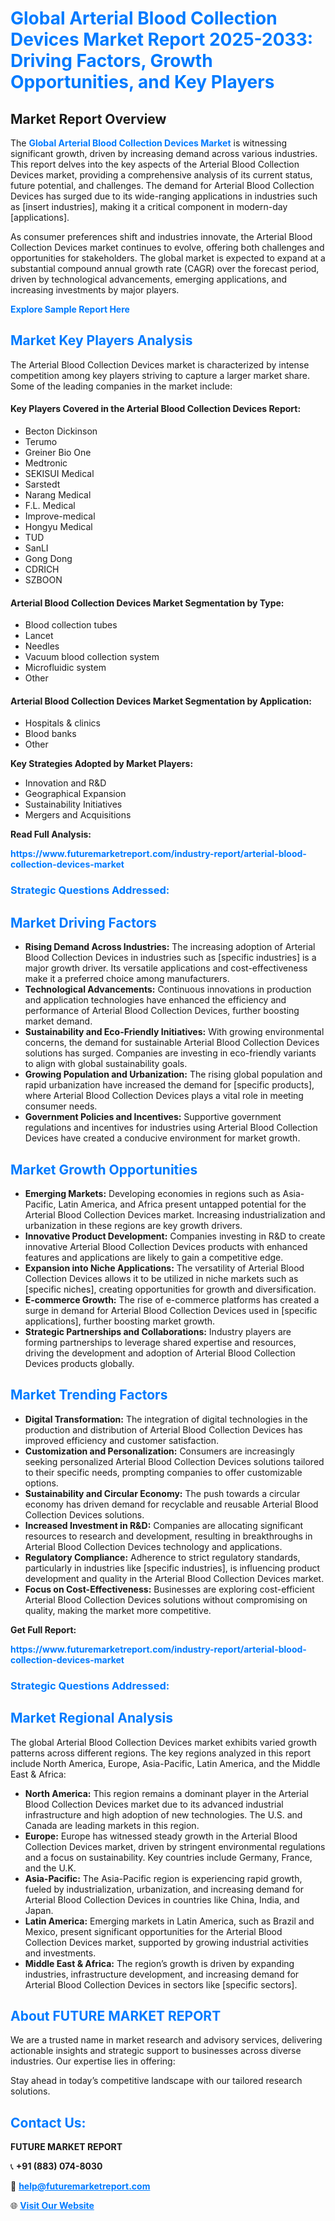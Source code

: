 <h1 style="color: #007BFF;">Global Arterial Blood Collection Devices Market Report 2025-2033: Driving Factors, Growth Opportunities, and Key Players</h1>

<section id="overview">
<h2>Market Report Overview</h2>
<p>The <a href="https://www.futuremarketreport.com/industry-report/arterial-blood-collection-devices-market" style="color: #007BFF; text-decoration: none;"><strong>Global Arterial Blood Collection Devices Market</strong></a> is witnessing significant growth, driven by increasing demand across various industries. This report delves into the key aspects of the Arterial Blood Collection Devices market, providing a comprehensive analysis of its current status, future potential, and challenges. The demand for Arterial Blood Collection Devices has surged due to its wide-ranging applications in industries such as [insert industries], making it a critical component in modern-day [applications].</p>
<p>As consumer preferences shift and industries innovate, the Arterial Blood Collection Devices market continues to evolve, offering both challenges and opportunities for stakeholders. The global market is expected to expand at a substantial compound annual growth rate (CAGR) over the forecast period, driven by technological advancements, emerging applications, and increasing investments by major players.</p>
</section>

<section id="overview">
<p><a href="https://www.futuremarketreport.com/request-sample/reportId=48851" style="color: #007BFF; text-decoration: none;"><strong>Explore Sample Report Here</strong></a></p>
</section>

<section id="key-players">
<h2 style="color: #007BFF;">Market Key Players Analysis</h2>
<p>The Arterial Blood Collection Devices market is characterized by intense competition among key players striving to capture a larger market share. Some of the leading companies in the market include:</p>
<h4>Key Players Covered in the Arterial Blood Collection Devices Report:</h4>
<ul><li>Becton Dickinson</li><li>Terumo</li><li>Greiner Bio One</li><li>Medtronic</li><li>SEKISUI Medical</li><li>Sarstedt</li><li>Narang Medical</li><li>F.L. Medical</li><li>Improve-medical</li><li>Hongyu Medical</li><li>TUD</li><li>SanLI</li><li>Gong Dong</li><li>CDRICH</li><li>SZBOON</li></ul>
<h4>Arterial Blood Collection Devices Market Segmentation by Type:</h4>
<ul><li>Blood collection tubes</li><li>Lancet</li><li>Needles</li><li>Vacuum blood collection system</li><li>Microfluidic system</li><li>Other</li></ul>

<h4>Arterial Blood Collection Devices Market Segmentation by Application:</h4>
<ul><li>Hospitals &amp; clinics</li><li>Blood banks</li><li>Other</li></ul>
<p><strong>Key Strategies Adopted by Market Players:</strong></p>
<ul>
<li>Innovation and R&D</li>
<li>Geographical Expansion</li>
<li>Sustainability Initiatives</li>
<li>Mergers and Acquisitions</li>
</ul>
</section>

<section>
<p><strong>Read Full Analysis: </strong></p><a href="https://www.futuremarketreport.com/industry-report/arterial-blood-collection-devices-market" style="color: #007BFF; text-decoration: none;"><strong>https://www.futuremarketreport.com/industry-report/arterial-blood-collection-devices-market</strong></a>
<h3 style="color: #007BFF;">Strategic Questions Addressed:</h3>
</section>

<section id="driving-factors">
<h2 style="color: #007BFF;">Market Driving Factors</h2>
<ul>
<li><strong>Rising Demand Across Industries:</strong> The increasing adoption of Arterial Blood Collection Devices in industries such as [specific industries] is a major growth driver. Its versatile applications and cost-effectiveness make it a preferred choice among manufacturers.</li>
<li><strong>Technological Advancements:</strong> Continuous innovations in production and application technologies have enhanced the efficiency and performance of Arterial Blood Collection Devices, further boosting market demand.</li>
<li><strong>Sustainability and Eco-Friendly Initiatives:</strong> With growing environmental concerns, the demand for sustainable Arterial Blood Collection Devices solutions has surged. Companies are investing in eco-friendly variants to align with global sustainability goals.</li>
<li><strong>Growing Population and Urbanization:</strong> The rising global population and rapid urbanization have increased the demand for [specific products], where Arterial Blood Collection Devices plays a vital role in meeting consumer needs.</li>
<li><strong>Government Policies and Incentives:</strong> Supportive government regulations and incentives for industries using Arterial Blood Collection Devices have created a conducive environment for market growth.</li>
</ul>
</section>

<section id="growth-opportunities">
<h2 style="color: #007BFF;">Market Growth Opportunities</h2>
<ul>
<li><strong>Emerging Markets:</strong> Developing economies in regions such as Asia-Pacific, Latin America, and Africa present untapped potential for the Arterial Blood Collection Devices market. Increasing industrialization and urbanization in these regions are key growth drivers.</li>
<li><strong>Innovative Product Development:</strong> Companies investing in R&D to create innovative Arterial Blood Collection Devices products with enhanced features and applications are likely to gain a competitive edge.</li>
<li><strong>Expansion into Niche Applications:</strong> The versatility of Arterial Blood Collection Devices allows it to be utilized in niche markets such as [specific niches], creating opportunities for growth and diversification.</li>
<li><strong>E-commerce Growth:</strong> The rise of e-commerce platforms has created a surge in demand for Arterial Blood Collection Devices used in [specific applications], further boosting market growth.</li>
<li><strong>Strategic Partnerships and Collaborations:</strong> Industry players are forming partnerships to leverage shared expertise and resources, driving the development and adoption of Arterial Blood Collection Devices products globally.</li>
</ul>
</section>

<section id="trending-factors">
<h2 style="color: #007BFF;">Market Trending Factors</h2>
<ul>
<li><strong>Digital Transformation:</strong> The integration of digital technologies in the production and distribution of Arterial Blood Collection Devices has improved efficiency and customer satisfaction.</li>
<li><strong>Customization and Personalization:</strong> Consumers are increasingly seeking personalized Arterial Blood Collection Devices solutions tailored to their specific needs, prompting companies to offer customizable options.</li>
<li><strong>Sustainability and Circular Economy:</strong> The push towards a circular economy has driven demand for recyclable and reusable Arterial Blood Collection Devices solutions.</li>
<li><strong>Increased Investment in R&D:</strong> Companies are allocating significant resources to research and development, resulting in breakthroughs in Arterial Blood Collection Devices technology and applications.</li>
<li><strong>Regulatory Compliance:</strong> Adherence to strict regulatory standards, particularly in industries like [specific industries], is influencing product development and quality in the Arterial Blood Collection Devices market.</li>
<li><strong>Focus on Cost-Effectiveness:</strong> Businesses are exploring cost-efficient Arterial Blood Collection Devices solutions without compromising on quality, making the market more competitive.</li>
</ul>
</section>

<section>
<p><strong>Get Full Report: </strong></p><a href="https://www.futuremarketreport.com/industry-report/arterial-blood-collection-devices-market" style="color: #007BFF; text-decoration: none;"><strong>https://www.futuremarketreport.com/industry-report/arterial-blood-collection-devices-market</strong></a>
<h3 style="color: #007BFF;">Strategic Questions Addressed:</h3>
</section>


<section id="regional-analysis">
<h2 style="color: #007BFF;">Market Regional Analysis</h2>
<p>The global Arterial Blood Collection Devices market exhibits varied growth patterns across different regions. The key regions analyzed in this report include North America, Europe, Asia-Pacific, Latin America, and the Middle East & Africa:</p>
<ul>
<li><strong>North America:</strong> This region remains a dominant player in the Arterial Blood Collection Devices market due to its advanced industrial infrastructure and high adoption of new technologies. The U.S. and Canada are leading markets in this region.</li>
<li><strong>Europe:</strong> Europe has witnessed steady growth in the Arterial Blood Collection Devices market, driven by stringent environmental regulations and a focus on sustainability. Key countries include Germany, France, and the U.K.</li>
<li><strong>Asia-Pacific:</strong> The Asia-Pacific region is experiencing rapid growth, fueled by industrialization, urbanization, and increasing demand for Arterial Blood Collection Devices in countries like China, India, and Japan.</li>
<li><strong>Latin America:</strong> Emerging markets in Latin America, such as Brazil and Mexico, present significant opportunities for the Arterial Blood Collection Devices market, supported by growing industrial activities and investments.</li>
<li><strong>Middle East & Africa:</strong> The region’s growth is driven by expanding industries, infrastructure development, and increasing demand for Arterial Blood Collection Devices in sectors like [specific sectors].</li>
</ul>
</section>

<footer>
<h2 style="color: #007BFF;">About FUTURE MARKET REPORT</h2>
<p>We are a trusted name in market research and advisory services, delivering actionable insights and strategic support to businesses across diverse industries. Our expertise lies in offering:</p>

<p>Stay ahead in today’s competitive landscape with our tailored research solutions.</p>

<h2 style="color: #007BFF;">Contact Us:</h2>
<p><strong>FUTURE MARKET REPORT</strong></p>
<p>📞 <strong>+91 (883) 074-8030</strong></p>
<p>📧 <strong><a href="mailto:help@futuremarketreport.com" style="color: #007BFF;">help@futuremarketreport.com</a></strong></p>
<p>🌐 <strong><a href="https://www.futuremarketreport.com/" style="color: #007BFF;">Visit Our Website</a></strong></p>
</footer>